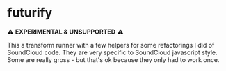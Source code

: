 # futurify

:warning: **EXPERIMENTAL & UNSUPPORTED** :warning:

This a transform runner with a few helpers for some refactorings I did of SoundCloud code. They are very specific to SoundCloud javascript style. Some are really gross - but that's ok because they only had to work once.
